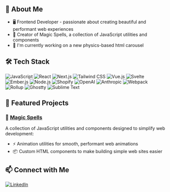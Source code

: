 ## 🚀 About Me

- 🖥️ Frontend Developer - passionate about creating beautiful and performant web experiences
- 🔮 Creator of Magic Spells, a collection of JavaScript utilities and components
- 🔭 I'm currently working on a new physics-based html carousel

## 🛠 Tech Stack

![JavaScript](https://img.shields.io/badge/-JavaScript-F7DF1E?style=flat-square&logo=javascript&logoColor=black)
![React](https://img.shields.io/badge/-React-61DAFB?style=flat-square&logo=react&logoColor=black)
![Next.js](https://img.shields.io/badge/-Next.js-000000?style=flat-square&logo=next.js&logoColor=white)
![Tailwind CSS](https://img.shields.io/badge/-Tailwind_CSS-38B2AC?style=flat-square&logo=tailwind-css&logoColor=white)
![Vue.js](https://img.shields.io/badge/-Vue.js-4FC08D?style=flat-square&logo=vue.js&logoColor=white)
![Svelte](https://img.shields.io/badge/-Svelte-FF3E00?style=flat-square&logo=svelte&logoColor=white)
![Ember.js](https://img.shields.io/badge/-Ember.js-E04E39?style=flat-square&logo=ember.js&logoColor=white)
![Node.js](https://img.shields.io/badge/-Node.js-339933?style=flat-square&logo=node.js&logoColor=white)
![Shopify](https://img.shields.io/badge/-Shopify-7AB55C?style=flat-square&logo=shopify&logoColor=white)
![OpenAI](https://img.shields.io/badge/-OpenAI-412991?style=flat-square&logo=openai&logoColor=white)
![Anthropic](https://img.shields.io/badge/-Anthropic-2D2D2D?style=flat-square&logo=anthropic&logoColor=white)
![Webpack](https://img.shields.io/badge/-Webpack-8DD6F9?style=flat-square&logo=webpack&logoColor=black)
![Rollup](https://img.shields.io/badge/-Rollup-EC4A3F?style=flat-square&logo=rollup.js&logoColor=white)
![Ghostty](https://img.shields.io/badge/-Ghostty-6B5FF7?style=flat-square&logo=terminal&logoColor=white)
![Sublime Text](https://img.shields.io/badge/-Sublime%20Text-FF9800?style=flat-square&logo=sublime-text&logoColor=white)

## 🌟 Featured Projects

### 🔮 [Magic Spells](https://github.com/magic-spells)

A collection of JavaScript utilities and components designed to simplify web development:

- ⚡ Animation utilities for smooth, performant web animations
- 📦 Custom HTML components to make building simple web sites easier


## 📫 Connect with Me
[![LinkedIn](https://img.shields.io/badge/-LinkedIn-0077B5?style=flat-square&logo=linkedin&logoColor=white)](https://www.linkedin.com/in/cory-schulz/)


<!--
**CorySchulz/coryschulz** is a ✨ _special_ ✨ repository because its `README.md` (this file) appears on your GitHub profile.

Here are some ideas to get you started:

- 🔭 I’m currently working on ...
- 🌱 I’m currently learning ...
- 👯 I’m looking to collaborate on ...
- 🤔 I’m looking for help with ...
- 💬 Ask me about ...
- 📫 How to reach me: ...
- 😄 Pronouns: ...
- ⚡ Fun fact: ...
-->
